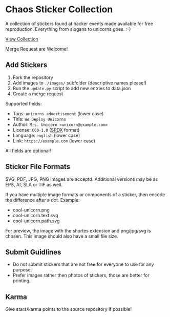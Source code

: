 # Chaos Sticker Collection

A collection of stickers found at hacker events made available for free reproduction. Everything from slogans to unicorns goes. :-)

[View Collection](https://mwarning.github.io/chaos-sticker-collection/)

Merge Request are Welcome!

## Add Stickers

1. Fork the repository
2. Add images to `./images/` subfolder (descriptive names please!)
3. Run the `update.py` script to add new entries to data.json
4. Create a merge request

Supported fields:

* Tags: `unicorns advertisement` (lower case)
* Title: `We Deploy Unicorns`
* Author: `Mrs. Unicorn <unicorn@example.com>`
* License: `CC0-1.0` ([SPDX](https://spdx.org/licenses/) format)
* Language: `english` (lower case)
* Link: `https://example.com` (lower case)

All fields are optional!

## Sticker File Formats

SVG, PDF, JPG, PNG images are acceptd. Additional versions may be as EPS, AI, SLA or TIF as well.

If you have multiple image formats or components of a sticker, then encode the difference after a dot. Example:

* cool-unicorn.png
* cool-unicorn.text.svg
* cool-unicorn.path.svg

For preview, the image with the shortes extension and png/jpg/svg is chosen. This image should also have a small file size.

## Submit Guidlines

* Do not submit stickers that are not free for everyone to use for any purpose.
* Prefer images rather then photos of stickers, those are better for printing.

## Karma

Give stars/karma points to the source repository if possible!
